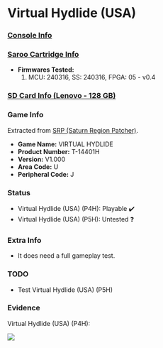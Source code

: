# Virtual Hydlide (USA)

### [Console Info](../../../../../Info/Consoles/VA13/README.md)

### [Saroo Cartridge Info](../../../../../Info/Cartridges/RetroGameParadiseStore/1.32F/README.md)

- <b>Firmwares Tested:</b>
  1. MCU: 240316, SS: 240316, FPGA: 05 - v0.4

### [SD Card Info (Lenovo - 128 GB)](../../../../../Info/SdCards/Lenovo/128GB/fat32/README.md)

### Game Info

Extracted from [SRP (Saturn Region Patcher)](https://segaxtreme.net/resources/saturn-region-patcher.81/download).

- <b>Game Name:</b> VIRTUAL HYDLIDE
- <b>Product Number:</b> T-14401H
- <b>Version:</b> V1.000
- <b>Area Code:</b> U
- <b>Peripheral Code:</b> J

### Status

- Virtual Hydlide (USA) (P4H): Playable :heavy_check_mark:
- Virtual Hydlide (USA) (P5H): Untested :question:

### Extra Info

- It does need a full gameplay test.

### TODO

- Test Virtual Hydlide (USA) (P5H)

### Evidence

Virtual Hydlide (USA) (P4H):

[![](https://img.youtube.com/vi/GhFOzO0xadU/0.jpg)](https://www.youtube.com/watch?v=GhFOzO0xadU)
